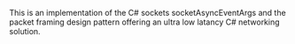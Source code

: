 This is an implementation of the C# sockets socketAsyncEventArgs and the packet framing design pattern offering an ultra low latancy C# networking solution.
